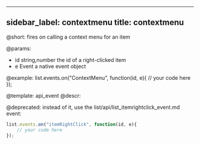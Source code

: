
---
sidebar_label: contextmenu
title: contextmenu
---          

@short:
fires on calling a context menu for an item

@params:
- id   		string,number			the id of a right-clicked item
- e			Event					a native event object


@example:
list.events.on("ContextMenu", function(id, e){
    // your code here
});


@template: api_event
@descr:


@deprecated: instead of it, use the list/api/list_itemrightclick_event.md event:

~~~js
list.events.on("itemRightClick", function(id, e){
    // your code here
});
~~~
